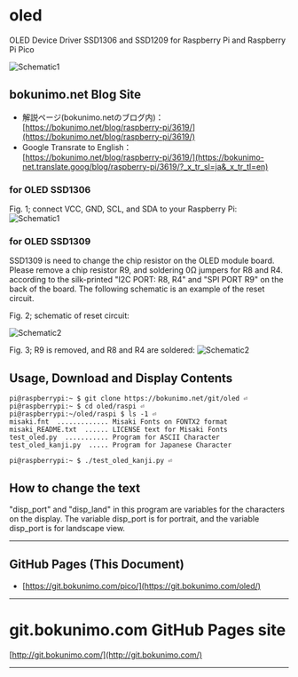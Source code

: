 # oled

OLED Device Driver SSD1306 and SSD1209 for Raspberry Pi and Raspberry Pi Pico  

![Schematic1](https://bokunimo.net/blog/wp-content/uploads/2023/05/DSC_2650wd.jpg)  

## bokunimo.net Blog Site

- 解説ページ(bokunimo.netのブログ内)：  
	[https://bokunimo.net/blog/raspberry-pi/3619/](https://bokunimo.net/blog/raspberry-pi/3619/)  
- Google Transrate to English：  
	[https://bokunimo.net/blog/raspberry-pi/3619/](https://bokunimo-net.translate.goog/blog/raspberry-pi/3619/?_x_tr_sl=ja&_x_tr_tl=en)  

### for OLED SSD1306

Fig. 1; connect VCC, GND, SCL, and SDA to your Raspberry Pi:  
![Schematic1](https://bokunimo.net/blog/wp-content/uploads/2023/05/ssd1306schema.png)  

### for OLED SSD1309

SSD1309 is need to change the chip resistor on the OLED module board. Please remove a chip resistor R9, and soldering 0Ω jumpers for R8 and R4. according to the silk-printed "I2C PORT: R8, R4" and "SPI PORT R9" on the back of the board. The following schematic is an example of the reset circuit.

Fig. 2; schematic of reset circuit:

![Schematic2](https://bokunimo.net/blog/wp-content/uploads/2023/05/ssd1609schema_pi.png)  

Fig. 3; R9 is removed, and R8 and R4 are soldered:
![Schematic2](https://bokunimo.net/blog/wp-content/uploads/2023/04/DSC_2612w.jpg)  

## Usage, Download and Display Contents

	pi@raspberrypi:~ $ git clone https://bokunimo.net/git/oled ⏎  
	pi@raspberrypi:~ $ cd oled/raspi ⏎  
	pi@raspberrypi:~/oled/raspi $ ls -1 ⏎  
	misaki.fnt  ............. Misaki Fonts on FONTX2 format
	misaki_README.txt  ...... LICENSE text for Misaki Fonts
	test_oled.py  ........... Program for ASCII Character 
	test_oled_kanji.py  ..... Program for Japanese Character
	  
	pi@raspberrypi:~ $ ./test_oled_kanji.py ⏎  

## How to change the text

"disp_port" and "disp_land" in this program are variables for the characters on the display.
The variable disp_port is for portrait, and the variable disp_port is for landscape view.

----------------------------------------------------------------

## GitHub Pages (This Document)
* [https://git.bokunimo.com/pico/](https://git.bokunimo.com/oled/)  

----------------------------------------------------------------

# git.bokunimo.com GitHub Pages site
[http://git.bokunimo.com/](http://git.bokunimo.com/)  

----------------------------------------------------------------
